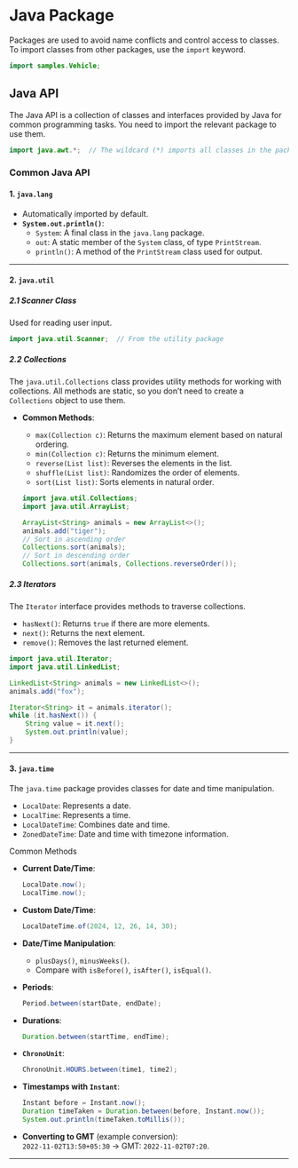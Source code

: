 # Java Package

Packages are used to avoid name conflicts and control access to classes. To import classes from other packages, use the `import` keyword.  

```java
import samples.Vehicle;
```

## Java API

The Java API is a collection of classes and interfaces provided by Java for common programming tasks. You need to import the relevant package to use them.  

```java
import java.awt.*;  // The wildcard (*) imports all classes in the package
```

### Common Java API

#### 1. `java.lang`

- Automatically imported by default.  
- **`System.out.println()`**:  
  - `System`: A final class in the `java.lang` package.  
  - `out`: A static member of the `System` class, of type `PrintStream`.  
  - `println()`: A method of the `PrintStream` class used for output.

---

#### 2. `java.util`

##### 2.1 **Scanner Class**

Used for reading user input.  

```java
import java.util.Scanner;  // From the utility package
```

##### 2.2 Collections  

The `java.util.Collections` class provides utility methods for working with collections. All methods are static, so you don’t need to create a `Collections` object to use them.

- **Common Methods**:
  - `max(Collection c)`: Returns the maximum element based on natural ordering.
  - `min(Collection c)`: Returns the minimum element.
  - `reverse(List list)`: Reverses the elements in the list.
  - `shuffle(List list)`: Randomizes the order of elements.
  - `sort(List list)`: Sorts elements in natural order.

  ```java
  import java.util.Collections;
  import java.util.ArrayList;

  ArrayList<String> animals = new ArrayList<>();
  animals.add("tiger");
  // Sort in ascending order
  Collections.sort(animals);
  // Sort in descending order
  Collections.sort(animals, Collections.reverseOrder());
  ```

##### 2.3 Iterators  

The `Iterator` interface provides methods to traverse collections.  

- `hasNext()`: Returns `true` if there are more elements.
- `next()`: Returns the next element.  
- `remove()`: Removes the last returned element.


```java
import java.util.Iterator;
import java.util.LinkedList;

LinkedList<String> animals = new LinkedList<>();
animals.add("fox");

Iterator<String> it = animals.iterator();    
while (it.hasNext()) {      
    String value = it.next();     
    System.out.println(value);       
}
```

---

#### 3. `java.time`

The `java.time` package provides classes for date and time manipulation.

- `LocalDate`: Represents a date.
- `LocalTime`: Represents a time.
- `LocalDateTime`: Combines date and time.
- `ZonedDateTime`: Date and time with timezone information.

Common Methods

- **Current Date/Time**:  

  ```java
  LocalDate.now();
  LocalTime.now();
  ```

- **Custom Date/Time**:  

  ```java
  LocalDateTime.of(2024, 12, 26, 14, 30);
  ```

- **Date/Time Manipulation**:  
  - `plusDays()`, `minusWeeks()`.  
  - Compare with `isBefore()`, `isAfter()`, `isEqual()`.

- **Periods**:  

  ```java
  Period.between(startDate, endDate);
  ```

- **Durations**:  

  ```java
  Duration.between(startTime, endTime);
  ```

- **`ChronoUnit`**:  

  ```java
  ChronoUnit.HOURS.between(time1, time2);
  ```

- **Timestamps with `Instant`**:  

  ```java
  Instant before = Instant.now();
  Duration timeTaken = Duration.between(before, Instant.now());
  System.out.println(timeTaken.toMillis());
  ```

- **Converting to GMT** (example conversion):  
  `2022-11-02T13:50+05:30` → GMT: `2022-11-02T07:20`.  

---
